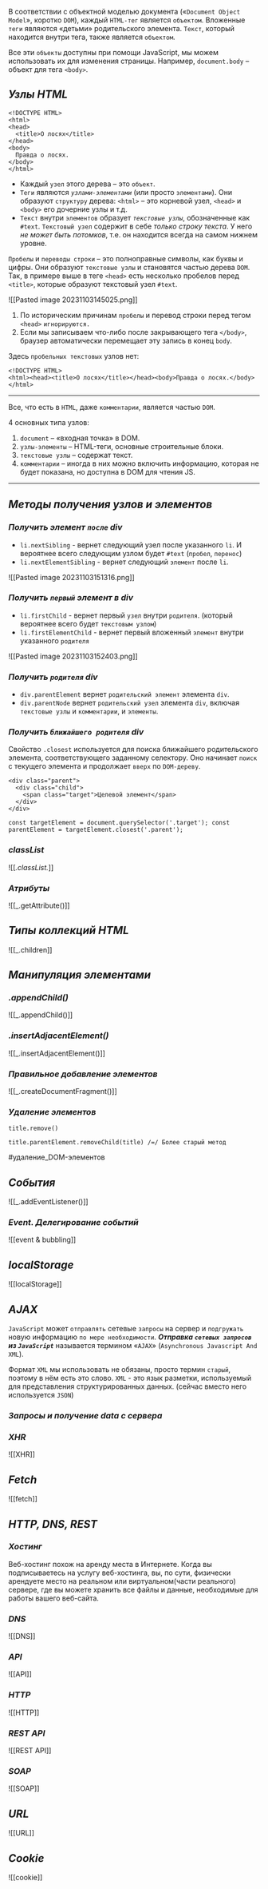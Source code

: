 В соответствии с объектной моделью документа («`Document Object Model`», коротко `DOM`), каждый `HTML-тег` является `объектом`. Вложенные `теги` являются «детьми» родительского элемента. `Текст`, который находится внутри тега, также является `объектом`.

Все эти `объекты` доступны при помощи JavaScript, мы можем использовать их для изменения страницы. Например, `document.body` – объект для тега `<body>`.

## _Узлы HTML_

```
<!DOCTYPE HTML>
<html>
<head>
  <title>О лосях</title>
</head>
<body>
  Правда о лосях.
</body>
</html>
```

- Каждый `узел` этого дерева – это `объект`.
- `Теги` являются _`узлами-элементами`_ (или просто `элементами`). Они образуют `структуру` дерева: `<html>` – это корневой узел, `<head>` и `<body>` его дочерние узлы и т.д.
- `Текст` внутри `элементов` образует _`текстовые узлы`_, обозначенные как `#text`.
  `Текстовый узел` содержит в себе _только строку текста_. У него _не может быть потомков_, т.е. он находится всегда на самом нижнем уровне.

`Пробелы` и `переводы строки` – это полноправные символы, как буквы и цифры. Они образуют `текстовые узлы` и становятся частью дерева `DOM`.
Так, в примере выше в теге `<head>` есть несколько пробелов перед `<title>`, которые образуют текстовый узел `#text`.

![[Pasted image 20231103145025.png]]

1. По историческим причинам `пробелы` и перевод строки перед тегом `<head>` `игнорируются.`
2. Если мы записываем что-либо после закрывающего тега `</body>`, браузер автоматически перемещает эту запись в конец `body`.

Здесь `пробельных текстовых` узлов нет:

```markup
<!DOCTYPE HTML>
<html><head><title>О лосях</title></head><body>Правда о лосях.</body></html>
```

---

Все, что есть в `HTML`, даже `комментарии`, является частью `DOM`.

4 основных типа узлов:
1. `document` – «входная точка» в DOM.
2. `узлы-элементы` – HTML-теги, основные строительные блоки.
3. `текстовые узлы` – содержат текст.
4. `комментарии` – иногда в них можно включить информацию, которая не будет показана, но доступна в DOM для чтения JS.

---
## _Методы получения узлов и элементов_

### _Получить элемент `после` div_

- `li.nextSibling` - вернет следующий узел после указанного `li`. И вероятнее всего следующим узлом будет `#text` (`пробел`, `перенос`)
- `li.nextElementSibling` - вернет следующий `элемент` после `li`.

![[Pasted image 20231103151316.png]]

### _Получить `первый` элемент в div_

- `li.firstChild` - вернет первый `узел` внутри `родителя`. (который вероятнее всего будет `текстовым узлом`)
- `li.firstElementChild` - вернет первый вложенный `элемент` внутри указанного `родителя`

![[Pasted image 20231103152403.png]]

### _Получить `родителя` div_

- `div.parentElement` вернет `родительский элемент` элемента `div`.
- `div.parentNode` вернет `родительский узел` элемента `div`, включая `текстовые узлы` и `комментарии`, и `элементы`.

### _Получить `ближайшего родителя` div_

Свойство `.closest` используется для поиска ближайшего родительского элемента, соответствующего заданному селектору. Оно начинает `поиск` с текущего элемента и продолжает `вверх` по `DOM-дереву`.

```
<div class="parent">
  <div class="child">
    <span class="target">Целевой элемент</span>
  </div>
</div>
```

```
const targetElement = document.querySelector('.target'); const parentElement = targetElement.closest('.parent');
```

### _classList_

![[_.classList._]]

### _Атрибуты_

![[_.getAttribute()]]

## _Типы коллекций HTML_

![[_.children]]

## _Манипуляция элементами_

### _.appendChild()_

![[_.appendChild()]]

### _.insertAdjacentElement()_

![[_.insertAdjacentElement()]]

### _Правильное добавление элементов_

![[_.createDocumentFragment()]]

### _Удаление элементов_

```
title.remove()

title.parentElement.removeChild(title) /=/ Более старый метод
```
#удаление_DOM-элементов

## _События_

![[_.addEventListener()]]

### _Event. Делегирование событий_

![[event & bubbling]]

## _localStorage_

![[localStorage]]

## _AJAX_

`JavaScript` может `отправлять` сетевые `запросы` на сервер и `подгружать` новую информацию `по мере необходимости`. _**Отправка `сетевых запросов` из `JavaScript`**_ называется термином «`AJAX`» (`Asynchronous Javascript And XML`).

Формат `XML` мы использовать не обязаны, просто термин `старый`, поэтому в нём есть это слово. `XML` - это язык разметки, используемый для представления структурированных данных. (сейчас вместо него используется `JSON`)

### _Запросы и получение data с сервера_

### _XHR_

![[XHR]]

## _Fetch_

![[fetch]]

## _HTTP, DNS, REST_

### _Хостинг_

Веб-хостинг похож на аренду места в Интернете. Когда вы подписываетесь на услугу веб-хостинга, вы, по сути, физически арендуете место на реальном или виртуальном(части реального) сервере, где вы можете хранить все файлы и данные, необходимые для работы вашего веб-сайта.

### _DNS_

![[DNS]]

### _API_

![[API]]

### _HTTP_

![[HTTP]]

### _REST API_

![[REST API]]

### _SOAP_

![[SOAP]]

## _URL_

![[URL]]

## _Cookie_

![[cookie]]

